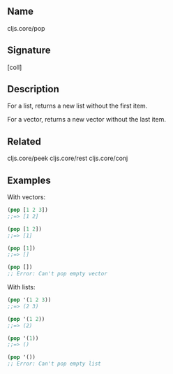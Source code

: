 ## Name
cljs.core/pop

## Signature
[coll]

## Description

For a list, returns a new list without the first item.

For a vector, returns a new vector without the last item.

## Related
cljs.core/peek
cljs.core/rest
cljs.core/conj

## Examples

With vectors:

```clj
(pop [1 2 3])
;;=> [1 2]

(pop [1 2])
;;=> [1]

(pop [1])
;;=> []

(pop [])
;; Error: Can't pop empty vector
```

With lists:

```clj
(pop '(1 2 3))
;;=> (2 3)

(pop '(1 2))
;;=> (2)

(pop '(1))
;;=> ()

(pop '())
;; Error: Can't pop empty list
```
